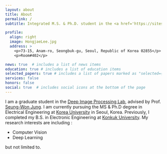 ```yaml
---
layout: about
title: About
permalink: /
subtitle: Integrated M.S. & Ph.D. student in the <a href='https://sites.google.com/view/deepiplab/home?authuser=0'>Deep Image Processing Lab</a> at <a href='https://www.korea.ac.kr'>Korea University</a>. 

profile:
  align: right
  image: HongjaeLee.jpg
  address: >
    <p>73-15, Anam-ro, Seongbuk-gu, Seoul, Republic of Korea 02855</p>
    <p>Room#402</p>

news: true  # includes a list of news items
education: true # includes a list of education items
selected_papers: true # includes a list of papers marked as "selected={true}"
services: false
honors: false
social: true  # includes social icons at the bottom of the page
---
```


I am a graduate student in the [Deep Image Processing Lab](https://sites.google.com/view/deepiplab/home?authuser=0), advised by Prof. [Seung-Won Jung](https://sites.google.com/view/deepiplab/home?authuser=0). I am currently pursuing the MS & Ph.D degree in Electrical Engineering at [Korea University](www.korea.ac.kr) in Seoul, Korea. Previously, I completed my B.S. in Electronic Engineering at [Konkuk University](https://www.konkuk.ac.kr/). My research interests are including :
- Computer Vision
- Deep Learning


but not limited to.


<!-- Write your biography here. Tell the world about yourself. Link to your favorite [subreddit](http://reddit.com). You can put a picture in, too. The code is already in, just name your picture `prof_pic.jpg` and put it in the `img/` folder.

Put your address / P.O. box / other info right below your picture. You can also disable any these elements by editing `profile` property of the YAML header of your `_pages/about.md`. Edit `_bibliography/papers.bib` and Jekyll will render your [publications page](/al-folio/publications/) automatically.

Link to your social media connections, too. This theme is set up to use [Font Awesome icons](http://fortawesome.github.io/Font-Awesome/) and [Academicons](https://jpswalsh.github.io/academicons/), like the ones below. Add your Facebook, Twitter, LinkedIn, Google Scholar, or just disable all of them. -->
